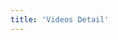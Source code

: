 ```yaml
---
title: 'Videos Detail'
---
```


<script setup>
  import TheVideoDetail from "@/views/video/TheVideoDetail.vue"
</script>

<TheVideoDetail />
